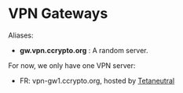 VPN Gateways
============

Aliases: 

  - **gw.vpn.ccrypto.org** : A random server.  

For now, we only have one VPN server:

  - FR: vpn-gw1.ccrypto.org, hosted by [Tetaneutral](http://tetaneutral.net/)

